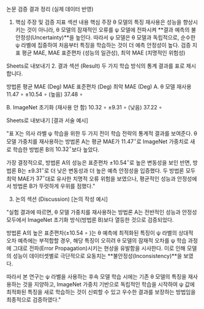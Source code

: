 논문 검증 결과 정리 (실제 데이터 반영)
1. 핵심 주장 및 검증 지표
섹션	내용
핵심 주장	θ 모델의 특징 재사용은 성능을 향상시키는 것이 아니라, θ 모델의 잠재적인 오류를 ψ 모델에 전파시켜 **결과 예측의 불안정성(Uncertainty)**을 높인다. 따라서 ψ 모델은 θ 모델과 독립적으로, 순수한 ψ 라벨에 집중하여 처음부터 특징을 학습하는 것이 더 예측 안정성이 높다.
검증 지표	평균 MAE, MAE 표준편차 (성능의 일관성), 최악 MAE (치명적인 위험성)

Sheets로 내보내기
2. 결과 섹션 (Result)
두 가지 학습 방식의 통계 결과를 표로 제시합니다.

방법론	평균 MAE (Deg)	MAE 표준편차 (Deg)	최악 MAE (Deg)
A. θ 모델 재사용	11.47 
∘
 	±10.54 
∘
  (높음)	37.48 
∘
 
B. ImageNet 초기화 (재사용 안 함)	10.32 
∘
 	±9.31 
∘
  (낮음)	37.22 
∘
 

Sheets로 내보내기
[결과 서술 예시]

"표 X는 의사 라벨 ψ 학습을 위한 두 가지 전이 학습 전략의 통계적 결과를 보여준다. θ 모델 가중치를 재사용하는 방법론 A는 평균 MAE가 $11.47^{\circ}$로 ImageNet 가중치로 새로 학습한 방법론 B의 $10.32^{\circ}$보다 높았다.

가장 결정적으로, 방법론 A의 성능은 표준편차 $\pm 10.54^{\circ}$로 높은 변동성을 보인 반면, 방법론 B는 $\pm 9.31^{\circ}$로 더 낮은 변동성과 더 높은 예측 안정성을 입증했다. 두 방법론 모두 최악 MAE가 $37^{\circ}$대로 유사한 치명적 오류 위험을 보였으나, 평균적인 성능과 안정성에서 방법론 B가 뚜렷하게 우위를 점했다."

3. 논의 섹션 (Discussion)
[논의 작성 예시]

"실험 결과에 따르면, θ 모델 가중치를 재사용하는 방법론 A는 전반적인 성능과 안정성 모두에서 ImageNet 초기화 방식(방법론 B)보다 열등한 것으로 검증되었다.

방법론 A의 높은 표준편차(±10.54 
∘
 )는 θ 예측에 최적화된 특징이 ψ 라벨의 상대적 오차 예측에는 부적합할 경우, 해당 특징이 오히려 θ 모델의 잠재적 오차를 ψ 학습 과정에 그대로 전파(Error Propagation)시키는 현상을 유발함을 시사한다. 이로 인해 모델의 성능이 데이터셋별로 극단적으로 요동치는 **불안정성(Inconsistency)**을 보였다.

따라서 본 연구는 ψ 라벨을 사용하는 후속 모델 학습 시에는 기존 θ 모델의 특징을 재사용하는 것을 지양하고, ImageNet 가중치 기반으로 독립적인 학습을 시작하여 ψ 값에 최적화된 특징을 새로 학습하는 것이 신뢰할 수 있고 우수한 결과를 보장하는 방법임을 최종적으로 검증하였다."